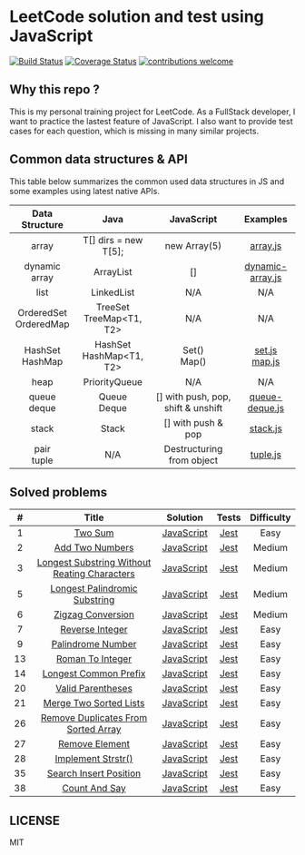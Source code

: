 # LeetCode solution and test using JavaScript
[![Build Status](https://travis-ci.com/zhenyi2697/leetcode-js.svg?branch=master)](https://travis-ci.com/zhenyi2697/leetcode-js)
[![Coverage Status](https://coveralls.io/repos/github/zhenyi2697/leetcode-js/badge.svg?branch=master)](https://coveralls.io/github/zhenyi2697/leetcode-js?branch=master)
[![contributions welcome](https://img.shields.io/badge/contributions-welcome-brightgreen.svg?style=flat)](https://github.com/dwyl/esta/issues)

## Why this repo ?
This is my personal training project for LeetCode. As a FullStack developer, I want to practice the lastest feature of JavaScript. I also want to provide test cases for each question, which is missing in many similar projects.

## Common data structures & API
This table below summarizes the common used data structures in JS and some examples using latest native APIs.

| Data Structure | Java | JavaScript | Examples |
|:---:|:---:|:---:|:---:|
|array|T[] dirs = new T[5];|new Array(5)|[array.js](https://github.com/zhenyi2697/leetcode-js/blob/master/data-structures/array.js)|
|dynamic array|ArrayList<T>|[]|[dynamic-array.js](https://github.com/zhenyi2697/leetcode-js/blob/master/data-structures/dynamic-array.js)|
|list|LinkedList<T>|N/A|N/A|
|OrderedSet<br>OrderedMap|TreeSet<T><br>TreeMap<T1, T2>|N/A|N/A|
|HashSet<br>HashMap|HashSet<T><br>HashMap<T1, T2>|Set()<br>Map()|[set.js](https://github.com/zhenyi2697/leetcode-js/blob/master/data-structures/set.js)<br>[map.js](https://github.com/zhenyi2697/leetcode-js/blob/master/data-structures/map.js)|
|heap|PriorityQueue<T>|N/A|N/A|
|queue<br>deque|Queue<T><br>Deque<T>|[] with push, pop, shift & unshift|[queue-deque.js](https://github.com/zhenyi2697/leetcode-js/blob/master/data-structures/queue-deque.js)|
|stack|Stack<T>|[] with push & pop|[stack.js](https://github.com/zhenyi2697/leetcode-js/blob/master/data-structures/stack.js)|
|pair<br>tuple|N/A|Destructuring from object|[tuple.js](https://github.com/zhenyi2697/leetcode-js/blob/master/data-structures/tuple.js)|

## Solved problems
| # | Title | Solution | Tests | Difficulty |
|:---:|:---:|:---:|:---:|:---:|
| 1 | [Two Sum](https://leetcode.com/problems/two-sum/) | [JavaScript](https://github.com/zhenyi2697/leetcode-js/blob/master/leetcode/001-Two-Sum/two-sum.js) | [Jest](https://github.com/zhenyi2697/leetcode-js/blob/master/leetcode/001-Two-Sum/two-sum.test.js) | Easy |
| 2 | [Add Two Numbers](https://leetcode.com/problems/add-two-numbers/) | [JavaScript](https://github.com/zhenyi2697/leetcode-js/blob/master/leetcode/002-Add-Two-Numbers/add-two-numbers.js) | [Jest](https://github.com/zhenyi2697/leetcode-js/blob/master/leetcode/002-Add-Two-Numbers/add-two-numbers.test.js) | Medium |
| 3 | [Longest Substring Without Reating Characters](https://leetcode.com/problems/longest-substring-without-repeating-characters/) | [JavaScript](https://github.com/zhenyi2697/leetcode-js/blob/master/leetcode/003-Longest-Substring-Without-Reating-Characters/longest-substring-without-reapeating-characters.js) | [Jest](https://github.com/zhenyi2697/leetcode-js/blob/master/leetcode/003-Longest-Substring-Without-Reating-Characters/longest-substring-without-reapeating-characters.test.js) | Medium |
| 5 | [Longest Palindromic Substring](https://leetcode.com/problems/longest-palindromic-substring/) | [JavaScript](https://github.com/zhenyi2697/leetcode-js/blob/master/leetcode/005-Longest-Palindromic-Substring/longest-palindromic-substring.js) | [Jest](https://github.com/zhenyi2697/leetcode-js/blob/master/leetcode/005-Longest-Palindromic-Substring/longest-palindromic-substring.test.js) | Medium |
| 6 | [Zigzag Conversion](https://leetcode.com/problems/zigzag-conversion/) | [JavaScript](https://github.com/zhenyi2697/leetcode-js/blob/master/leetcode/006-ZigZag-Conversion/zigzag-conversion.js) | [Jest](https://github.com/zhenyi2697/leetcode-js/blob/master/leetcode/006-ZigZag-Conversion/zigzag-conversion.test.js) | Medium |
| 7 | [Reverse Integer](https://leetcode.com/problems/reverse-integer/) | [JavaScript](https://github.com/zhenyi2697/leetcode-js/blob/master/leetcode/007-Reverse-Integer/reverse-integer.js) | [Jest](https://github.com/zhenyi2697/leetcode-js/blob/master/leetcode/007-Reverse-Integer/reverse-integer.test.js) | Easy |
| 9 | [Palindrome Number](https://leetcode.com/problems/palindrome-number/) | [JavaScript](https://github.com/zhenyi2697/leetcode-js/blob/master/leetcode/009-Palindrome-Number/palindrome-number.js) | [Jest](https://github.com/zhenyi2697/leetcode-js/blob/master/leetcode/009-Palindrome-Number/palindrome-number.test.js) | Easy |
| 13 | [Roman To Integer](https://leetcode.com/problems/roman-to-integer/) | [JavaScript](https://github.com/zhenyi2697/leetcode-js/blob/master/leetcode/013-Roman-To-Integer/roman-to-integer.js) | [Jest](https://github.com/zhenyi2697/leetcode-js/blob/master/leetcode/013-Roman-To-Integer/roman-to-integer.test.js) | Easy |
| 14 | [Longest Common Prefix](https://leetcode.com/problems/longest-common-prefix/) | [JavaScript](https://github.com/zhenyi2697/leetcode-js/blob/master/leetcode/014-Longest-Common-Prefix/longest-common-prefix.js) | [Jest](https://github.com/zhenyi2697/leetcode-js/blob/master/leetcode/014-Longest-Common-Prefix/longest-common-prefix.test.js) | Easy |
| 20 | [Valid Parentheses](https://leetcode.com/problems/valid-parentheses/) | [JavaScript](https://github.com/zhenyi2697/leetcode-js/blob/master/leetcode/020-Valid-Parentheses/valid-parentheses.js) | [Jest](https://github.com/zhenyi2697/leetcode-js/blob/master/leetcode/020-Valid-Parentheses/valid-parentheses.test.js) | Easy |
| 21 | [Merge Two Sorted Lists](https://leetcode.com/problems/merge-two-sorted-lists/) | [JavaScript](https://github.com/zhenyi2697/leetcode-js/blob/master/leetcode/021-Merge-Two-Sorted-Lists/merge-two-sorted-lists.js) | [Jest](https://github.com/zhenyi2697/leetcode-js/blob/master/leetcode/021-Merge-Two-Sorted-Lists/merge-two-sorted-lists.test.js) | Easy |
| 26 | [Remove Duplicates From Sorted Array](https://leetcode.com/problems/remove-duplicates-from-sorted-array/) | [JavaScript](https://github.com/zhenyi2697/leetcode-js/blob/master/leetcode/026-Remove-Duplicates-From-Sorted-Array/remove-duplicates-from-sorted-array.js) | [Jest](https://github.com/zhenyi2697/leetcode-js/blob/master/leetcode/026-Remove-Duplicates-From-Sorted-Array/remove-duplicates-from-sorted-array.test.js) | Easy |
| 27 | [Remove Element](https://leetcode.com/problems/remove-element/) | [JavaScript](https://github.com/zhenyi2697/leetcode-js/blob/master/leetcode/027-Remove-Element/remove-element.js) | [Jest](https://github.com/zhenyi2697/leetcode-js/blob/master/leetcode/027-Remove-Element/remove-element.test.js) | Easy |
| 28 | [Implement Strstr()](https://leetcode.com/problems/implement-strstr/) | [JavaScript](https://github.com/zhenyi2697/leetcode-js/blob/master/leetcode/028-Implement-strStr()/implement-strStr.js) | [Jest](https://github.com/zhenyi2697/leetcode-js/blob/master/leetcode/028-Implement-strStr()/implement-strStr.test.js) | Easy |
| 35 | [Search Insert Position](https://leetcode.com/problems/search-insert-position/) | [JavaScript](https://github.com/zhenyi2697/leetcode-js/blob/master/leetcode/035-Search-Insert-Position/search-insert-position.js) | [Jest](https://github.com/zhenyi2697/leetcode-js/blob/master/leetcode/035-Search-Insert-Position/search-insert-position.test.js) | Easy |
| 38 | [Count And Say](https://leetcode.com/problems/count-and-say/) | [JavaScript](https://github.com/zhenyi2697/leetcode-js/blob/master/leetcode/038-Count-And-Say/count-and-say.js) | [Jest](https://github.com/zhenyi2697/leetcode-js/blob/master/leetcode/038-Count-And-Say/count-and-say.test.js) | Easy |

## LICENSE
MIT